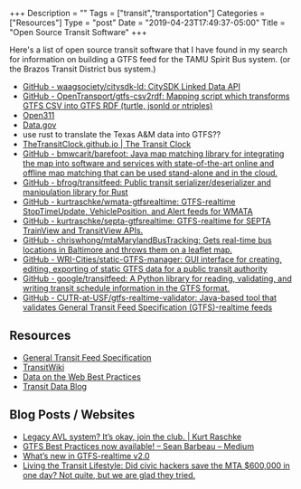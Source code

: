 +++
Description = ""
Tags = ["transit","transportation"]
Categories = ["Resources"]
Type = "post"
Date = "2019-04-23T17:49:37-05:00"
Title = "Open Source Transit Software"
+++

Here's a list of open source transit software that I have found in my search for information on building a GTFS feed for the TAMU Spirit Bus system. (or the Brazos Transit District bus system.)

- [GitHub - waagsociety/citysdk-ld: CitySDK Linked Data API](https://github.com/waagsociety/citysdk-ld)
- [GitHub - OpenTransport/gtfs-csv2rdf: Mapping script which transforms GTFS CSV into GTFS RDF (turtle, jsonld or ntriples)](https://github.com/OpenTransport/gtfs-csv2rdf)
- [Open311](http://www.open311.org/)
- [Data.gov](https://www.data.gov/)
- use rust to translate the Texas A&M data into GTFS??
- [TheTransitClock.github.io | The Transit Clock](https://thetransitclock.github.io/)
- [GitHub - bmwcarit/barefoot: Java map matching library for integrating the map into software and services with state-of-the-art online and offline map matching that can be used stand-alone and in the cloud.](https://github.com/bmwcarit/barefoot)
- [GitHub - bfrog/transitfeed: Public transit serializer/deserializer and manipulation library for Rust](https://github.com/bfrog/transitfeed)
- [GitHub - kurtraschke/wmata-gtfsrealtime: GTFS-realtime StopTimeUpdate, VehiclePosition, and Alert feeds for WMATA](https://github.com/kurtraschke/wmata-gtfsrealtime)
- [GitHub - kurtraschke/septa-gtfsrealtime: GTFS-realtime for SEPTA TrainView and TransitView APIs.](https://github.com/kurtraschke/septa-gtfsrealtime)
- [GitHub - chriswhong/mtaMarylandBusTracking: Gets real-time bus locations in Baltimore and throws them on a leaflet map.](https://github.com/chriswhong/mtaMarylandBusTracking)
- [GitHub - WRI-Cities/static-GTFS-manager: GUI interface for creating, editing, exporting of static GTFS data for a public transit authority](https://github.com/WRI-Cities/static-GTFS-manager)
- [GitHub - google/transitfeed: A Python library for reading, validating, and writing transit schedule information in the GTFS format.](https://github.com/google/transitfeed)
- [GitHub - CUTR-at-USF/gtfs-realtime-validator: Java-based tool that validates General Transit Feed Specification (GTFS)-realtime feeds](https://github.com/CUTR-at-USF/gtfs-realtime-validator)

## Resources

- [General Transit Feed Specification](https://gtfs.org/best-practices/)
- [TransitWiki](https://www.transitwiki.org/TransitWiki/index.php/Main_Page)
- [Data on the Web Best Practices](https://www.w3.org/TR/dwbp/)
- [Transit Data Blog](https://transitdata.net/)

## Blog Posts / Websites

- [Legacy AVL system? It’s okay, join the club. | Kurt Raschke](https://kurtraschke.com/2015/01/legacy-avl-export/)
- [GTFS Best Practices now available! – Sean Barbeau – Medium](https://medium.com/@sjbarbeau/gtfs-best-practices-now-available-88ac67194233)
- [What’s new in GTFS-realtime v2.0](https://medium.com/@sjbarbeau/whats-new-in-gtfs-realtime-v2-0-cd45e6a861e9)
- [Living the Transit Lifestyle: Did civic hackers save the MTA \$600,000 in one day? Not quite, but we are glad they tried.](https://marylandtransitadministration.blogspot.com/2015/02/did-civic-hackers-save-mta-600000-in.html)
